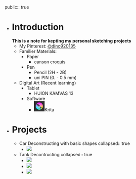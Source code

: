 public:: true

- # Introduction
  **This is a note for kepting my personal sketching projects**
	- My Pinterest: [@dino920135](https://www.pinterest.com/dino920135/)
	- Familier Materials:
		- Paper
			- canson croquis
		- Pen
			- Pencil (2H - 2B)
			- uni PIN (0. - 0.5 mm)
	- Digital Art (Recent learning)
		- Tablet
			- HUION KAMVAS 13
		- Software
			- ![image.png](../assets/image_1662281718227_0.png)Krita
- # Projects
	- Car Deconstructing with basic shapes
	  collapsed:: true
		- ![](https://i.pinimg.com/originals/6a/8e/c2/6a8ec232e3ce8329705a829828bc7df9.png)
	- Tank Decontructing
	  collapsed:: true
		- ![](https://i.pinimg.com/originals/e5/a2/9c/e5a29c503b3f4afe9c442959f9184a03.jpg)
		- ![](https://i.pinimg.com/originals/1f/65/0d/1f650df624f41bed3c2092e306997673.jpg)
		- ![](https://i.pinimg.com/originals/3e/a6/e9/3ea6e9ca6f0fbbbe997f09e4de02906c.jpg)